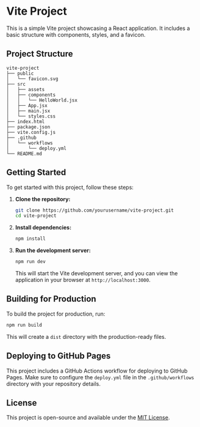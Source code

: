 # Vite Project

This is a simple Vite project showcasing a React application. It includes a basic structure with components, styles, and a favicon.

## Project Structure

```
vite-project
├── public
│   └── favicon.svg
├── src
│   ├── assets
│   ├── components
│   │   └── HelloWorld.jsx
│   ├── App.jsx
│   ├── main.jsx
│   └── styles.css
├── index.html
├── package.json
├── vite.config.js
├── .github
│   └── workflows
│       └── deploy.yml
└── README.md
```

## Getting Started

To get started with this project, follow these steps:

1. **Clone the repository:**
   ```bash
   git clone https://github.com/yourusername/vite-project.git
   cd vite-project
   ```

2. **Install dependencies:**
   ```bash
   npm install
   ```

3. **Run the development server:**
   ```bash
   npm run dev
   ```

   This will start the Vite development server, and you can view the application in your browser at `http://localhost:3000`.

## Building for Production

To build the project for production, run:

```bash
npm run build
```

This will create a `dist` directory with the production-ready files.

## Deploying to GitHub Pages

This project includes a GitHub Actions workflow for deploying to GitHub Pages. Make sure to configure the `deploy.yml` file in the `.github/workflows` directory with your repository details.

## License

This project is open-source and available under the [MIT License](LICENSE).